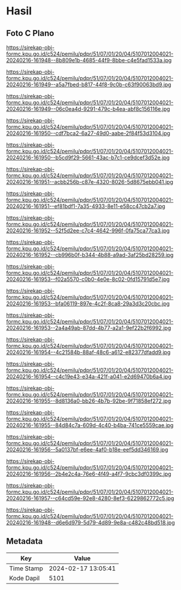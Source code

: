 # Hasil

## Foto C Plano

https://sirekap-obj-formc.kpu.go.id/c524/pemilu/pdpr/51/07/01/20/04/5107012004021-20240216-161948--8b809e1b-4685-44f9-8bbe-c4e5fad1533a.jpg

https://sirekap-obj-formc.kpu.go.id/c524/pemilu/pdpr/51/07/01/20/04/5107012004021-20240216-161949--a5a7fbed-b817-44f8-9c0b-c63f90063bd9.jpg

https://sirekap-obj-formc.kpu.go.id/c524/pemilu/pdpr/51/07/01/20/04/5107012004021-20240216-161949--06c0ea4d-9291-479c-b4ea-abf8c156116e.jpg

https://sirekap-obj-formc.kpu.go.id/c524/pemilu/pdpr/51/07/01/20/04/5107012004021-20240216-161950--cdf7bca2-6a27-49d0-aabe-2f84f53d3104.jpg

https://sirekap-obj-formc.kpu.go.id/c524/pemilu/pdpr/51/07/01/20/04/5107012004021-20240216-161950--b5cd9f29-5661-43ac-b7c1-ce9dcef3d52e.jpg

https://sirekap-obj-formc.kpu.go.id/c524/pemilu/pdpr/51/07/01/20/04/5107012004021-20240216-161951--acbb256b-c87e-4320-8026-5d8675ebb041.jpg

https://sirekap-obj-formc.kpu.go.id/c524/pemilu/pdpr/51/07/01/20/04/5107012004021-20240216-161951--ef81bdf1-7a35-4933-8e11-e58cc47cb2a7.jpg

https://sirekap-obj-formc.kpu.go.id/c524/pemilu/pdpr/51/07/01/20/04/5107012004021-20240216-161952--52f5d2ee-c7c4-4642-996f-0fa75ca77ca3.jpg

https://sirekap-obj-formc.kpu.go.id/c524/pemilu/pdpr/51/07/01/20/04/5107012004021-20240216-161952--cb996b0f-b344-4b88-a9ad-3af25bd28259.jpg

https://sirekap-obj-formc.kpu.go.id/c524/pemilu/pdpr/51/07/01/20/04/5107012004021-20240216-161953--f02a5570-c0b0-4e0e-8c02-0fd15791d5e7.jpg

https://sirekap-obj-formc.kpu.go.id/c524/pemilu/pdpr/51/07/01/20/04/5107012004021-20240216-161953--bfa06119-897e-4c2f-8ca8-29a3d3c20cbc.jpg

https://sirekap-obj-formc.kpu.go.id/c524/pemilu/pdpr/51/07/01/20/04/5107012004021-20240216-161953--2a4a49ab-87dd-4b77-a2a1-9ef22b2f6992.jpg

https://sirekap-obj-formc.kpu.go.id/c524/pemilu/pdpr/51/07/01/20/04/5107012004021-20240216-161954--4c21584b-88af-48c6-a612-e82377dfadd9.jpg

https://sirekap-obj-formc.kpu.go.id/c524/pemilu/pdpr/51/07/01/20/04/5107012004021-20240216-161954--c4c19e43-e34a-421f-a041-e2d69470b6a4.jpg

https://sirekap-obj-formc.kpu.go.id/c524/pemilu/pdpr/51/07/01/20/04/5107012004021-20240216-161955--8d8136a0-bb26-4b7b-92be-9f71858ef272.jpg

https://sirekap-obj-formc.kpu.go.id/c524/pemilu/pdpr/51/07/01/20/04/5107012004021-20240216-161955--84d84c7a-609d-4c40-b4ba-741ce5559cae.jpg

https://sirekap-obj-formc.kpu.go.id/c524/pemilu/pdpr/51/07/01/20/04/5107012004021-20240216-161956--5a0137bf-e6ee-4af0-b18e-eef5dd346169.jpg

https://sirekap-obj-formc.kpu.go.id/c524/pemilu/pdpr/51/07/01/20/04/5107012004021-20240216-161956--2b4e2c4a-76e6-4f49-a4f7-9cbc3df0399c.jpg

https://sirekap-obj-formc.kpu.go.id/c524/pemilu/pdpr/51/07/01/20/04/5107012004021-20240216-161957--c64cd59e-92e8-4280-8ef3-6229862772c5.jpg

https://sirekap-obj-formc.kpu.go.id/c524/pemilu/pdpr/51/07/01/20/04/5107012004021-20240216-161948--d6e6d979-5d79-4d89-9e8a-c482c48bd518.jpg


## Metadata

| Key        | Value               |
| ---------- | ------------------- |
| Time Stamp | 2024-02-17 13:05:41 |
| Kode Dapil | 5101                |



